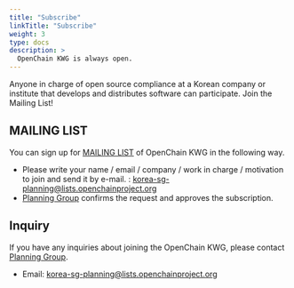 ```yaml
---
title: "Subscribe"
linkTitle: "Subscribe"
weight: 3
type: docs
description: >
  OpenChain KWG is always open.
---
```




Anyone in charge of open source compliance at a Korean company or institute that develops and distributes software can participate. Join the Mailing List!

## MAILING LIST

You can sign up for [MAILING LIST](https://lists.openchainproject.org/g/korea-wg) of OpenChain KWG in the following way.

* Please write your name / email / company / work in charge / motivation to join and send it by e-mail. : korea-sg-planning@lists.openchainproject.org
* [Planning Group](/OpenChain-KWG/subgroup/planning/) confirms the request and approves the subscription.

## Inquiry
If you have any inquiries about joining the OpenChain KWG, please contact [Planning Group](/OpenChain-KWG/subgroup/planning/).
* Email: korea-sg-planning@lists.openchainproject.org
